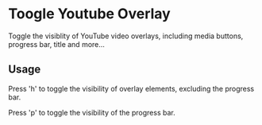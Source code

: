 
# Toogle Youtube Overlay

Toggle the visiblity of YouTube video overlays, including media buttons, progress bar, title and more...


## Usage

Press 'h' to toggle the visibility of overlay elements, excluding the progress bar.

Press 'p' to toggle the visibility of the progress bar.

